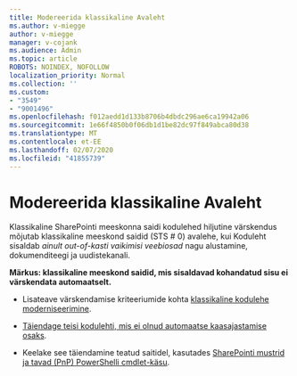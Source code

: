 ```yaml
---
title: Modereerida klassikaline Avaleht
ms.author: v-miegge
author: v-miegge
manager: v-cojank
ms.audience: Admin
ms.topic: article
ROBOTS: NOINDEX, NOFOLLOW
localization_priority: Normal
ms.collection: ''
ms.custom:
- "3549"
- "9001496"
ms.openlocfilehash: f012aedd1d133b8706b4dbdc296ae6ca19942a06
ms.sourcegitcommit: 1e66f4850b0f06db1d1be82dc97f849abca80d38
ms.translationtype: MT
ms.contentlocale: et-EE
ms.lasthandoff: 02/07/2020
ms.locfileid: "41855739"
---
```

# <a name="modernize-the-classic-home-page"></a>Modereerida klassikaline Avaleht

Klassikaline SharePointi meeskonna saidi kodulehed hiljutine värskendus mõjutab klassikaline meeskond saidid (STS # 0) avalehe, kui Koduleht sisaldab *ainult out-of-kasti vaikimisi veebiosad* nagu alustamine, dokumenditeegi ja uudistekanali.

**Märkus: klassikaline meeskond saidid, mis sisaldavad kohandatud sisu ei värskendata automaatselt.**

* Lisateave värskendamise kriteeriumide kohta [klassikaline kodulehe moderniseerimine](https://docs.microsoft.com/sharepoint/disable-auto-modernization-classic-home-pages#why-update-classic-team-site-home-pages-to-modern).

* [Täiendage teisi kodulehti, mis ei olnud automaatse kaasajastamise osaks](https://docs.microsoft.com/sharepoint/dev/transform/modernize-userinterface-site-pages).

* Keelake see täiendamine teatud saitidel, kasutades [SharePointi mustrid ja tavad (PnP) PowerShelli cmdlet-käsu](https://docs.microsoft.com/powershell/sharepoint/sharepoint-pnp/sharepoint-pnp-cmdlets).
